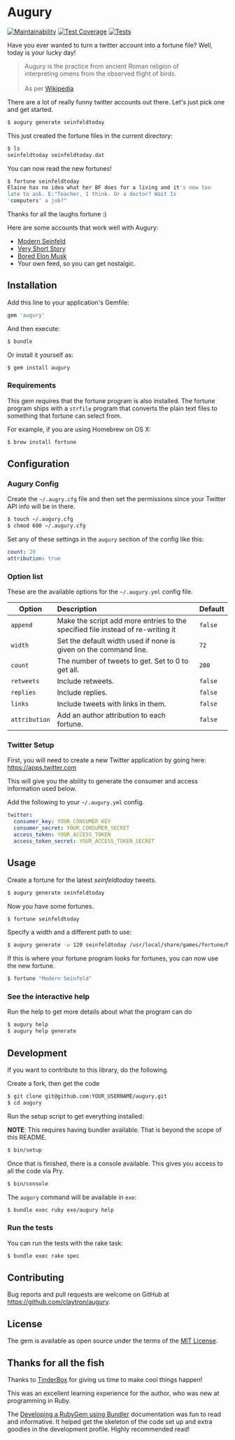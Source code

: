# Augury

[![Maintainability](https://api.codeclimate.com/v1/badges/73443845cac0dadff540/maintainability)](https://codeclimate.com/github/claytron/augury/maintainability)
[![Test Coverage](https://api.codeclimate.com/v1/badges/73443845cac0dadff540/test_coverage)](https://codeclimate.com/github/claytron/augury/test_coverage)
[![Tests](https://travis-ci.com/claytron/augury.svg?branch=master)](https://travis-ci.com/github/claytron/augury)

Have you ever wanted to turn a twitter account into a fortune file?
Well, today is your lucky day!

<blockquote>
Augury is the practice from ancient Roman religion of<br>
interpreting omens from the observed flight of birds.<br><br>
As per <a href="https://en.wikipedia.org/wiki/Augury">Wikipedia</a>
</blockquote>

There are a lot of really funny twitter accounts out there.
Let's just pick one and get started.

```sh
$ augury generate seinfeldtoday
```

This just created the fortune files in the current directory:

```sh
$ ls
seinfeldtoday seinfeldtoday.dat
```

You can now read the new fortunes!

```sh
$ fortune seinfeldtoday
Elaine has no idea what her BF does for a living and it's now too
late to ask. E:"Teacher, I think. Or a doctor? Wait Is
'computers' a job?"
```

Thanks for all the laughs fortune :)

Here are some accounts that work well with Augury:

- [Modern Seinfeld](https://twitter.com/seinfeldtoday)
- [Very Short Story](https://twitter.com/veryshortstory)
- [Bored Elon Musk](https://twitter.com/boredelonmusk)
- Your own feed, so you can get nostalgic.

## Installation

Add this line to your application's Gemfile:

```ruby
gem 'augury'
```

And then execute:

```sh
$ bundle
```

Or install it yourself as:

```sh
$ gem install augury
```

### Requirements

This gem requires that the fortune program is also installed.
The fortune program ships with a `strfile` program that converts the plain text files to something that fortune can select from.

For example,
if you are using Homebrew on OS X:

```sh
$ brew install fortune
```

## Configuration

### Augury Config

Create the `~/.augry.cfg` file and then set the permissions since your Twitter API info will be in there.

```sh
$ touch ~/.augury.cfg
$ chmod 600 ~/.augury.cfg
```

Set any of these settings in the `augury` section of the config like this:

```yaml
count: 20
attribution: true
```

### Option list

These are the available options for the `~/.augury.yml` config file.

Option | Description | Default
------ | :---------- | -------
`append` | Make the script add more entries to the specified file instead of re-writing it | `false`
`width` | Set the default width used if none is given on the command line. | `72`
`count` | The number of tweets to get. Set to 0 to get all. | `200`
`retweets` | Include retweets. | `false`
`replies` | Include replies. | `false`
`links` | Include tweets with links in them. | `false`
`attribution` | Add an author attribution to each fortune. | `false`

### Twitter Setup

First, you will need to create a new Twitter application by going here:
https://apps.twitter.com

This will give you the ability to generate the consumer and access information used below.

Add the following to your `~/.augury.yml` config.

```yaml
twitter:
  consumer_key: YOUR_CONSUMER_KEY
  consumer_secret: YOUR_CONSUMER_SECRET
  access_token: YOUR_ACCESS_TOKEN
  access_token_secret: YOUR_ACCESS_TOKEN_SECRET
```

## Usage

Create a fortune for the latest *seinfeldtoday* tweets.

```sh
$ augury generate seinfeldtoday
```

Now you have some fortunes.

```sh
$ fortune seinfeldtoday
```

Specify a width and a different path to use:

```sh
$ augury generate -w 120 seinfeldtoday /usr/local/share/games/fortune/Modern\ Seinfeld
```

If this is where your fortune program looks for fortunes,
you can now use the new fortune.

```sh
$ fortune "Modern Seinfeld"
```

### See the interactive help

Run the help to get more details about what the program can do

```sh
$ augury help
$ augury help generate
```

## Development

If you want to contribute to this library,
do the following.

Create a fork, then get the code

```sh
$ git clone git@github.com:YOUR_USERNAME/augury.git
$ cd augury
```

Run the setup script to get everything installed:

**NOTE**: This requires having bundler available.
That is beyond the scope of this README.

```sh
$ bin/setup
```

Once that is finished, there is a console available.
This gives you access to all the code via Pry.

```sh
$ bin/console
```

The `augury` command will be available in `exe`:

```sh
$ bundle exec ruby exe/augury help
```

### Run the tests

You can run the tests with the rake task:

```sh
$ bundle exec rake spec
```

## Contributing

Bug reports and pull requests are welcome on GitHub at https://github.com/claytron/augury.

## License

The gem is available as open source under the terms of the [MIT License](http://opensource.org/licenses/MIT).

## Thanks for all the fish

Thanks to [TinderBox](http://gettinderbox.com) for giving us time to make cool things happen!

This was an excellent learning experience for the author,
who was new at programming in Ruby.

The [Developing a RubyGem using Bundler][gemdocs] documentation was fun to read and informative.
It helped get the skeleton of the code set up and extra goodies in the development profile.
Highly recommended read!

[gemdocs]: https://github.com/radar/guides/blob/master/gem-development.md#developing-a-rubygem-using-bundler
